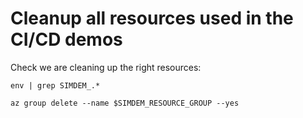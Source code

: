# Cleanup all resources used in the CI/CD demos

Check we are cleaning up the right resources:

```
env | grep SIMDEM_.*
```

```
az group delete --name $SIMDEM_RESOURCE_GROUP --yes
```
